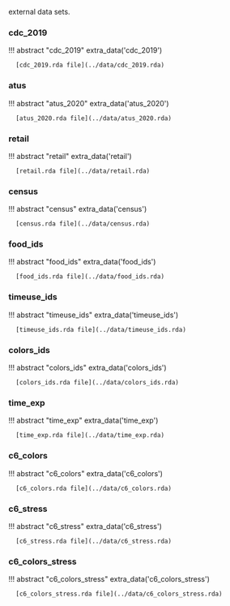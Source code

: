 external data sets.


### cdc_2019

!!! abstract "cdc_2019"
      extra_data('cdc_2019')

      [cdc_2019.rda file](../data/cdc_2019.rda)

### atus

!!! abstract "atus_2020"
      extra_data('atus_2020')

      [atus_2020.rda file](../data/atus_2020.rda)


### retail

!!! abstract "retail"
      extra_data('retail')

      [retail.rda file](../data/retail.rda)

### census

!!! abstract "census"
      extra_data('census')

      [census.rda file](../data/census.rda)
      
### food_ids

!!! abstract "food_ids"
      extra_data('food_ids')

      [food_ids.rda file](../data/food_ids.rda)
      
### timeuse_ids

!!! abstract "timeuse_ids"
      extra_data('timeuse_ids')

      [timeuse_ids.rda file](../data/timeuse_ids.rda)

### colors_ids

!!! abstract "colors_ids"
      extra_data('colors_ids')

      [colors_ids.rda file](../data/colors_ids.rda)
[comment]: <> (check data folder to add .rda)

### time_exp

!!! abstract "time_exp"
      extra_data('time_exp')

      [time_exp.rda file](../data/time_exp.rda)
[comment]: <> (check data folder to add .rda)

### c6_colors

!!! abstract "c6_colors"
      extra_data('c6_colors')

      [c6_colors.rda file](../data/c6_colors.rda)
[comment]: <> (check data folder to add .rda)

### c6_stress

!!! abstract "c6_stress"
      extra_data('c6_stress')

      [c6_stress.rda file](../data/c6_stress.rda)
[comment]: <> (check data folder to add .rda)

### c6_colors_stress

!!! abstract "c6_colors_stress"
      extra_data('c6_colors_stress')

      [c6_colors_stress.rda file](../data/c6_colors_stress.rda)
[comment]: <> (check data folder to add .rda)